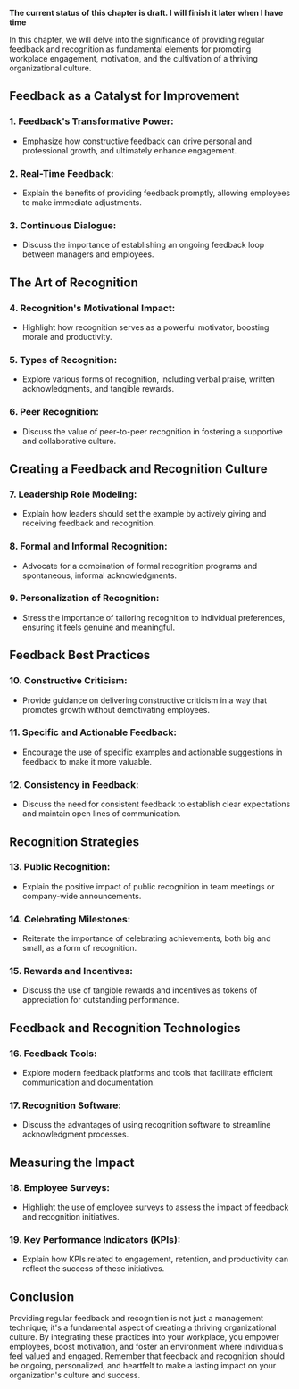 **The current status of this chapter is draft. I will finish it later when I have time**

In this chapter, we will delve into the significance of providing regular feedback and recognition as fundamental elements for promoting workplace engagement, motivation, and the cultivation of a thriving organizational culture.

**Feedback as a Catalyst for Improvement**
------------------------------------------

### **1. Feedback's Transformative Power:**

* Emphasize how constructive feedback can drive personal and professional growth, and ultimately enhance engagement.

### **2. Real-Time Feedback:**

* Explain the benefits of providing feedback promptly, allowing employees to make immediate adjustments.

### **3. Continuous Dialogue:**

* Discuss the importance of establishing an ongoing feedback loop between managers and employees.

**The Art of Recognition**
--------------------------

### **4. Recognition's Motivational Impact:**

* Highlight how recognition serves as a powerful motivator, boosting morale and productivity.

### **5. Types of Recognition:**

* Explore various forms of recognition, including verbal praise, written acknowledgments, and tangible rewards.

### **6. Peer Recognition:**

* Discuss the value of peer-to-peer recognition in fostering a supportive and collaborative culture.

**Creating a Feedback and Recognition Culture**
-----------------------------------------------

### **7. Leadership Role Modeling:**

* Explain how leaders should set the example by actively giving and receiving feedback and recognition.

### **8. Formal and Informal Recognition:**

* Advocate for a combination of formal recognition programs and spontaneous, informal acknowledgments.

### **9. Personalization of Recognition:**

* Stress the importance of tailoring recognition to individual preferences, ensuring it feels genuine and meaningful.

**Feedback Best Practices**
---------------------------

### **10. Constructive Criticism:**

* Provide guidance on delivering constructive criticism in a way that promotes growth without demotivating employees.

### **11. Specific and Actionable Feedback:**

* Encourage the use of specific examples and actionable suggestions in feedback to make it more valuable.

### **12. Consistency in Feedback:**

* Discuss the need for consistent feedback to establish clear expectations and maintain open lines of communication.

**Recognition Strategies**
--------------------------

### **13. Public Recognition:**

* Explain the positive impact of public recognition in team meetings or company-wide announcements.

### **14. Celebrating Milestones:**

* Reiterate the importance of celebrating achievements, both big and small, as a form of recognition.

### **15. Rewards and Incentives:**

* Discuss the use of tangible rewards and incentives as tokens of appreciation for outstanding performance.

**Feedback and Recognition Technologies**
-----------------------------------------

### **16. Feedback Tools:**

* Explore modern feedback platforms and tools that facilitate efficient communication and documentation.

### **17. Recognition Software:**

* Discuss the advantages of using recognition software to streamline acknowledgment processes.

**Measuring the Impact**
------------------------

### **18. Employee Surveys:**

* Highlight the use of employee surveys to assess the impact of feedback and recognition initiatives.

### **19. Key Performance Indicators (KPIs):**

* Explain how KPIs related to engagement, retention, and productivity can reflect the success of these initiatives.

**Conclusion**
--------------

Providing regular feedback and recognition is not just a management technique; it's a fundamental aspect of creating a thriving organizational culture. By integrating these practices into your workplace, you empower employees, boost motivation, and foster an environment where individuals feel valued and engaged. Remember that feedback and recognition should be ongoing, personalized, and heartfelt to make a lasting impact on your organization's culture and success.
